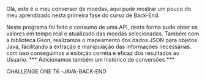 
Olá, este é o meu conversor de moedas, aqui pude mostrar um pouco do meu
aprendizado nesta primeira fase do curso de Back-End.

Neste programa foi feito o consumo de uma API, desta forma
pude obter os valores em tempo real e atualizado das moedas
selecionadas. Também com a biblioteca Gson, realizamos o mapeamento
dos dados JSON para objetos Java, facilitando a extração e manipulação 
das informações necessárias.
com isso conseguimos a exibição correta e eficaz dos resultados ao Usuario.
*** Adicionamos também um histórico de conversões ***

CHALLENGE ONE T6 -JAVA-BACK-END